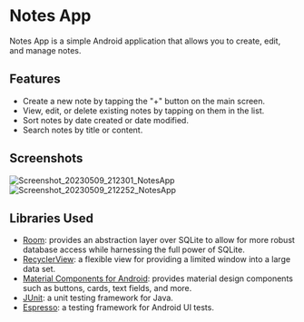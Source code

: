 # Notes App

Notes App is a simple Android application that allows you to create, edit, and manage notes.

## Features

* Create a new note by tapping the "+" button on the main screen.
* View, edit, or delete existing notes by tapping on them in the list.
* Sort notes by date created or date modified.
* Search notes by title or content.

## Screenshots
![Screenshot_20230509_212301_NotesApp](https://github.com/RePlaze/Notes/assets/115911341/308ea8ee-80cf-44f8-8fb0-1bf7e5fd719b)
![Screenshot_20230509_212252_NotesApp](https://github.com/RePlaze/Notes/assets/115911341/33bca711-ef7f-44f9-ac7e-f068dd0f1bc8)

## Libraries Used

* [Room](https://developer.android.com/training/data-storage/room): provides an abstraction layer over SQLite to allow for more robust database access while harnessing the full power of SQLite.
* [RecyclerView](https://developer.android.com/guide/topics/ui/layout/recyclerview): a flexible view for providing a limited window into a large data set.
* [Material Components for Android](https://material.io/develop/android/docs/getting-started/): provides material design components such as buttons, cards, text fields, and more.
* [JUnit](https://junit.org/junit4/): a unit testing framework for Java.
* [Espresso](https://developer.android.com/training/testing/espresso): a testing framework for Android UI tests.
